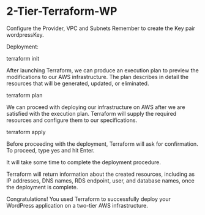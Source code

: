 # 2-Tier-Terraform-WP

Configure the Provider, VPC and Subnets
Remember to create the Key pair wordpressKey.

Deployment:

terraform init

After launching Terraform, we can produce an execution plan to preview the modifications to our AWS infrastructure. The plan describes in detail the resources that will be generated, updated, or eliminated.

terraform plan

We can proceed with deploying our infrastructure on AWS after we are satisfied with the execution plan. Terraform will supply the required resources and configure them to our specifications.

terraform apply

Before proceeding with the deployment, Terraform will ask for confirmation. To proceed, type yes and hit Enter.

It will take some time to complete the deployment procedure.

Terraform will return information about the created resources, including as IP addresses, DNS names, RDS endpoint, user, and database names, once the deployment is complete.

Congratulations! You used Terraform to successfully deploy your WordPress application on a two-tier AWS infrastructure.
